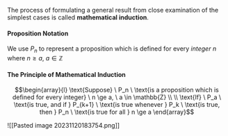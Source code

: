 The process of formulating a general result from close examination of the simplest cases is called **mathematical induction**.

#### Proposition Notation
We use $P_n$ to represent a proposition which is defined for every *integer* $n$ where $n \ge a, \ a \in \mathbb{Z}$ 

#### The Principle of Mathematical Induction
$$\begin{array}{l}
\text{Suppose} \ P_n \ \text{is a proposition which is defined for every integer} \ n \ge a, \ a \in \mathbb{Z} \\ \\
\text{If} \ P_a \ \text{is true, and if } P_{k+1} \ \text{is true whenever } P_k \ \text{is true, then } P_n \ \text{is true for all } n \ge a
\end{array}$$

![[Pasted image 20231120183754.png]] 